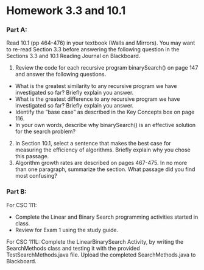 # Homework 3.3 and 10.1

### Part A:
Read 10.1 (pp 464-476) in your textbook (Walls and Mirrors). You may want to re-read Section 3.3 before answering the following question in the Sections 3.3 and 10.1 Reading Journal on Blackboard.

1. Review the code for each recursive program binarySearch() on page 147 and answer the following questions.
- What is the greatest similarity to any recursive program we have investigated so far? Briefly explain you answer.
- What is the greatest difference to any recursive program we have investigated so far? Briefly explain you answer.
- Identify the “base case” as described in the Key Concepts box on page 116.
- In your own words, describe why binarySearch() is an effective solution for the search problem?
2. In Section 10.1, select a sentence that makes the best case for measuring the efficiency of algorithms. Briefly explain why you chose this passage.
3. Algorithm growth rates are described on pages 467-475. In no more than one paragraph, summarize the section. What passage did you find most confusing?

### Part B:
For CSC 111:
- Complete the Linear and Binary Search programming activities started in class.
- Review for Exam 1 using the study guide.

For CSC 111L: Complete the LinearBinarySearch Activity, by writing the SearchMethods class and testing it with the provided TestSearchMethods.java file. Upload the completed SearchMethods.java to Blackboard.